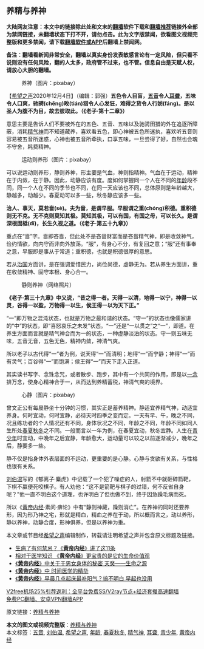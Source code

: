  <h2>养精与养神</h2> <p class="notice"><b>大陆网友注意：本文中的链接除此处和文末的<a href="https://github.com/bannedbook/fanqiang" >翻墙</a>软件下载和<a href="https://github.com/killgcd/justmysocks/blob/master/README.md">翻墙推荐</a>链接外全部为禁网链接，未翻墙状态下打不开，请勿点击。此为文字版禁闻，欲看图文视频完整版和更多禁闻，请下载<a href="https://github.com/bannedbook/fanqiang">翻墙软件或APP</a>后翻墙上禁闻网。</p><p>备注：翻墙看新闻非常安全，翻墙以真实身份发表敏感言论有一定风险，但只看不说则没有任何风险，翻的人太多，政府管不过来，也不管。信息自由是天赋人权，请放心大胆的翻墙。</b></p>  <div class="entry"> <figure><figcaption>养神（图片：pixabay）</figcaption></figure> <p>【<span class='wp_keywordlink_affiliate'><a href="https://www.soundofhope.org" title="希望之声" target="_blank">希望之声</a></span>2020年12月4日】（编辑：郭强）<strong>五色令人目盲，<a href="https://www.bannedbook.org/bnews/tag/%E4%BA%94%E9%9F%B3/" class="st_tag internal_tag" rel="tag" title="标签 五音 下的日志">五音</a>令人<a href="https://www.bannedbook.org/bnews/tag/%E8%80%B3%E8%81%8B/" class="st_tag internal_tag" rel="tag" title="标签 耳聋 下的日志">耳聋</a>，五味令人口爽，驰骋(chěng)畋(tián)猎令人心发狂，难得之货令人行妨(fáng)。是以圣人为腹不为目，故去彼取此。（《老子·第十二章》）</strong></p> <p>意思主要是告诉人们不要被外在的五色、五音、五味以及驰骋田猎的外在追逐所障蔽，消耗<a href="https://www.bannedbook.org/bnews/tag/%E7%B2%BE%E6%B0%94%E7%A5%9E/" class="st_tag internal_tag" rel="tag" title="标签 精气神 下的日志">精气神</a>而不知道藏养，喜欢看五色，即心神被五色所迷执，喜欢听五音则容易被五音所迷惑，心神也被五音所牵执，口享五味，一旦尝得了好，自然也会魂不守舍，耗费精神。</p> <figure><figcaption>运动则养形（图片：pixabay）</figcaption></figure> <p>可以说运动则养形，静则养神，形主要是气血，神则指精神。气血在于运动，精神在于内敛，在于静。因此，动静应该有度。度如何掌握同一个人在不同的<a href="https://www.bannedbook.org/bnews/tag/%E5%B9%B4%E9%BE%84/" class="st_tag internal_tag" rel="tag" title="标签 年龄 下的日志">年龄</a>段不同，同一个人在不同的季节也不同，在同一天应该也不同，总体原则是年龄越大，静越多，动越少。春夏动可以多一些，秋冬静应该多一些。</p> <p><strong>治人、事天，莫若啬(sè)。夫为啬，是谓早服。早服谓之重(chóng)积德。重积德则无不克。无不克则莫知其极。莫知其极，可以有国，有国之母，可以长久。是谓深根固柢(dǐ)，长生久视之道。（《老子·第五十九章》）</strong></p>  <p>重点在“啬”字。啬即吝啬，但此处不是吝啬财富而是吝啬精气神，即是收敛神气，俭约情欲，向内守而非向外放荡。“服”，有身心不分，有复回之意；“服”还有事奉之意，早服即是事从于常道；重积德，也就是积德很厚的意思。</p> <p>若从<span class='wp_keywordlink'><a href="https://www.bannedbook.org/forum24/topic8925.html" title="《治国大道》" target="_blank">治国</a></span>方面讲，是在强调爱惜民力，尚俭尚德，虚静无为。若从养生方面讲，重在收敛精神、固守本根、身心合一。</p> <figure><figcaption>静则养神（网络照片）</figcaption></figure> <p><strong>《老子·第三十九章》中又说，“昔之得一者。天得一以清，地得一以宁，神得一以灵，谷得一以盈，万物得一以生，侯王得一以为天下正。” </strong></p> <p>“一”即万物之混沌状态，也就是万物之最和谐的状态。“守一”的状态也像儒家讲的“中”的状态，即“喜怒哀乐之未发”状态。“一”还是“一以贯之”之“一”，即道。在养生方面而言就是精气神合而为一的状态，一种虚静淡泊的状态。守一则五味无味，五音无音，五色无色，精神内敛，神清气爽。</p>  <p>所以老子以古代得“一”者为例，说天得“一”而清明；地得“一”而宁静；神得“一”而有灵气；百谷得“一”而饱满；侯王得“一”而天下走入正道。</p> <p>其实读书写字、念珠念咒，或者散步、跑步，其中有一个共同的作用，即是以<span class='wp_keywordlink'><a href="https://www.bannedbook.org/forum2/topic13.html" title="小冊子：一念決定未來（更新版）" target="_blank">一念</a></span>排万念，使身心精神合于一，从而达到养精蓄锐，神清气爽的境界。</p> <figure><figcaption>心静（图片：pixabay)</figcaption></figure> <p>曾文正公有每晨静坐十分钟的习惯，其实正是蓄养精神。静适宜养精气神，动适宜养身。何时宜动，何时宜静，必待天时四季之变而定。一天有早、午，晚之不同，况且练功者的个人情况还有不同，身体状况之不同，年龄之不同，年龄不同如同人生所处<a href="https://www.bannedbook.org/bnews/tag/%E6%98%A5%E5%A4%8F%E7%A7%8B%E5%86%AC/" class="st_tag internal_tag" rel="tag" title="标签 春夏秋冬 下的日志">春夏秋冬</a>之不同。一般而言以一年为例，在春夏宜动，秋冬宜静。人生在<a href="https://www.bannedbook.org/bnews/tag/%E9%9D%92%E5%B0%91%E5%B9%B4/" class="st_tag internal_tag" rel="tag" title="标签 青少年 下的日志">青少年</a>时宜动，中晚年之后宜静，年龄愈大，运动量可以较之以前逐渐减少，晚年之后，静要多一些。</p> <p>静不仅是指身体外表层面的不运动，更重要的是心静。心静与贪欲有关系，与性格也很有关系。</p>  <p><a href="https://www.bannedbook.org/bnews/tag/%e5%88%98%e4%bc%af%e6%b8%a9/" class="st_tag internal_tag" rel="tag" title="标签 刘伯温 下的日志">刘伯温</a>写的《郁离子·麋虎》中记载了一个犯了噪症的人，射箭不中就砸碎箭靶，下棋不赢便死咬棋子。有人劝他：“这不是箭靶与棋子的过错，何不反省自身呢？”他一直不明白这个道理，也许明白了但也做不到，终于因急躁毛病而死。</p> <p>所以《<span class='wp_keywordlink'><a href="https://www.bannedbook.org/forum24/topic3903.html" title="《黄帝内经》" target="_blank">黄帝内经</a></span>·素问·痹论》中有“静则神藏，躁则消亡”。在养神的同时还要养形，因为形乃神之宅，形就是精血，精血之养在于动，所以概而言之，动以养形，静以养神，动静合度，形神俱养，但是以养神为重。</p> <p>本文章或节目经<a href="https://www.bannedbook.org/bnews/tag/%e5%b8%8c%e6%9c%9b%e4%b9%8b%e5%a3%b0/" class="st_tag internal_tag" rel="tag" title="标签 希望之声 下的日志">希望之声</a>编辑制作，转载请注明希望之声并包含原文标题及链接。</p> <ul class='op-related-articles' title='相关阅读'> <li><a href='https://www.bannedbook.org/bnews/comments/20201111/1429387.html' target='_blank'>生病了有何禁忌？《<b>黄帝内经</b>》讲了这11条</a></li> <li><a href='https://www.bannedbook.org/bnews/health/20200826/1385802.html' target='_blank'>相对于医学知识 《<b>黄帝内经</b>》更宝贵的是它的生命价值观</a></li> <li><a href='https://www.bannedbook.org/bnews/health/20200813/1379390.html' target='_blank'>《<b>黄帝内经</b>》中关于于男女身体的秘密 天癸——生命之源</a></li> <li><a href='https://www.bannedbook.org/bnews/lifebaike/20200729/1368469.html' target='_blank'>《<b>黄帝内经</b>》中 时间医学的精华</a></li> <li><a href='https://www.bannedbook.org/bnews/health/20200710/1358526.html' target='_blank'>《<b>黄帝内经</b>》早晨几点起床最补阳气？搞不明白 早起也没用</a></li> </ul> <p class="texttj"> <a href="https://github.com/bannedbook/fanqiang/wiki/V2ray%E6%9C%BA%E5%9C%BA" target="_blank">V2free机场25%引荐返利：全平台免费SS/V2ray节点+经济套餐高速翻墙</a><br/> <a href="https://github.com/bannedbook/fanqiang/wiki/%E7%A6%81%E9%97%BB%E7%BD%91%E5%AE%89%E5%8D%93%E7%BF%BB%E5%A2%99%E6%96%B0%E9%97%BBAPP" target="_blank">免费PC翻墙、安卓VPN翻墙APP</a></p><p>原文链接：<a class="src_link"  href="https://www.soundofhope.org/post/449725" target="_blank">养精与养神</a></p> <a name='sharetosocial'></a>       <div><b>本文的图文或视频完整版</b>：<a href='https://www.bannedbook.org/bnews/comments/20201204/1442045.html'>养精与养神</a></div>  </div><!--END ENTRY--> <div class="postfooter"> <div>本文标签：<a href="https://www.bannedbook.org/bnews/tag/%E4%BA%94%E9%9F%B3/" rel="tag">五音</a>, <a href="https://www.bannedbook.org/bnews/tag/%e5%88%98%e4%bc%af%e6%b8%a9/" rel="tag">刘伯温</a>, <a href="https://www.bannedbook.org/bnews/tag/%e5%b8%8c%e6%9c%9b%e4%b9%8b%e5%a3%b0/" rel="tag">希望之声</a>, <a href="https://www.bannedbook.org/bnews/tag/%E5%B9%B4%E9%BE%84/" rel="tag">年龄</a>, <a href="https://www.bannedbook.org/bnews/tag/%E6%98%A5%E5%A4%8F%E7%A7%8B%E5%86%AC/" rel="tag">春夏秋冬</a>, <a href="https://www.bannedbook.org/bnews/tag/%E7%B2%BE%E6%B0%94%E7%A5%9E/" rel="tag">精气神</a>, <a href="https://www.bannedbook.org/bnews/tag/%E8%80%B3%E8%81%8B/" rel="tag">耳聋</a>, <a href="https://www.bannedbook.org/bnews/tag/%E9%9D%92%E5%B0%91%E5%B9%B4/" rel="tag">青少年</a>, <a href="https://www.bannedbook.org/bnews/tag/%E9%BB%84%E5%B8%9D%E5%86%85%E7%BB%8F/" rel="tag">黄帝内经</a></div>  </div><!--END POSTFOOTER--> 